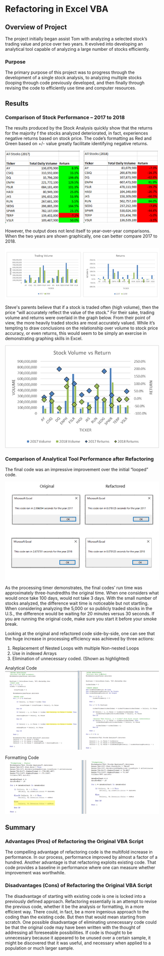 # Refactoring in Excel VBA
## **Overview of Project**
The project initially began assist Tom with analyzing a selected stock’s trading value and price over two years.  It evolved into developing an analytical tool capable of analyzing a large number of stocks efficiently.  
### **Purpose**
The primary purpose of this project was to progress through the development of a single stock analysis, to analyzing multiple stocks (looping through code previously developed, and then finally through revising the code to efficiently use time and computer resources. 
## Results
### Comparison of Stock Performance – 2017 to 2018
The results produced by the Stock Analysis quickly show that the returns for the majority f the stocks analyzed deteriorated, in fact, experiences negative returns based on stock price.  The code’s formatting as Red and Green based on +/- value greatly facilitate identifying negative returns. 

![2017_2018 Results](https://github.com/honoruru/stock-analysis/blob/main/2017_2018%20Results.png)

However, the output does not lend itself to year-over-year comparisons.
When the two years are shown graphically, one can better compare 2017 to 2018.

![Volume and Returns](https://github.com/honoruru/stock-analysis/blob/main/Volume_Returns%20sideXside.png)

Steve's parents believe that if a stock is traded often (high volume), then the price “will accurately reflect the value of the stock.”
For their sake, trading volume and returns were overlaid in the graph below.  From their point of view, the more heavily traded stocks are most accurately valued.  While it’s tempting to draw conclusions on the relationship over volume to stock price accuracy, or even returns, this would seem to be simply an exercise in demonstrating graphing skills in Excel. 

![Volume and Return overlaid](https://github.com/honoruru/stock-analysis/blob/main/Volume_Returns.png)

### Comparison of Analytical Tool Performance after Refactoring
The final code was an impressive improvement over the initial “looped” code.  

![Timer Comparison](https://github.com/honoruru/stock-analysis/blob/main/Timer%20Comparison.png)

As the processing timer demonstrates, the final codes’ run time was approximately three-hundredths the original time.  When one considers what would once take 100 days, would not take 3 days.  With the small number of stocks analyzed, the difference wait time is noticeable but not startling.  When considering analyzing the 5,000 or so publicly traded stocks in the U.S., the difference would be waiting for 20 minutes versus 30 seconds.  If you are running the original code, make sure you start it before your smoke break.

Looking at the original and refactored code side-by-side, one can see that the huge increase in processing efficiency was achieved by three actions:
1.	Replacement of Nested Loops with multiple Non-nested Loops
2.	Use in indexed Arrays
3.	Elimination of unnecessary coded. (Shown as highlighted)

Analytical Code
![Code Comparions Analysis](https://github.com/honoruru/stock-analysis/blob/main/Code%20Comparison%20-%20ANALYSIS.png)

Formatting Code
![Code Comparison Formatting](https://github.com/honoruru/stock-analysis/blob/main/Code%20Comparison%20-%20FORMATTING.png)

## Summary
### Advantages (Pros) of Refactoring the Original VBA Script
The compelling advantage of refactoring code is the multifold increase in performance.  In our process, performance improved by almost a factor of a hundred. 
Another advantage is that refactoring exploits existing code. That code provides a baseline in performance where one can measure whether improvement was worthwhile.

### Disadvantages (Cons) of Refactoring the Original VBA Script
The disadvantage of starting with existing code is one is locked into a previously defined approach.  Refactoring essentially is an attempt to revise the previous code, whether it be the analysis or formatting, in a more efficient way.  There could, in fact, be a more ingenious approach to the coding than the existing code.  But then that would mean starting from scratch. 
One possible disadvantage of eliminating unnecessary code could be that the original code may have been written with the thought of addressing all foreseeable possibilities.  If code is thought to be unnecessary because it appeared to be unused over a certain sample, it might be discovered that it was useful, and necessary when applied to a population or much larger sample. 

